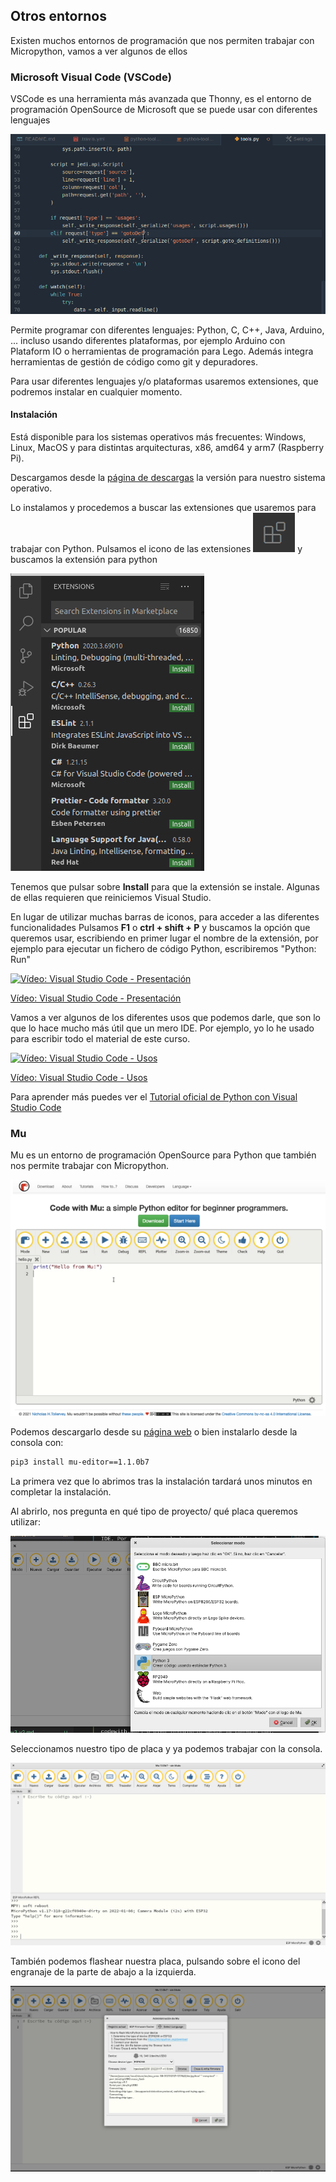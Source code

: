 ## Otros entornos

Existen muchos entornos de programación que nos permiten trabajar con Micropython, vamos a ver algunos de ellos

### Microsoft Visual Code (VSCode)

VSCode es una herramienta más avanzada que Thonny, es el entorno de programación OpenSource de Microsoft  que se puede usar con diferentes lenguajes

![](./images/vsPython.gif)

Permite programar con diferentes lenguajes: Python, C, C++, Java, Arduino, ... incluso usando diferentes plataformas, por ejemplo Arduino con Plataform IO o herramientas de programación para Lego. Además integra herramientas de gestión de código como git y depuradores.

Para usar diferentes lenguajes y/o plataformas usaremos extensiones, que podremos instalar en cualquier momento.

#### Instalación

Está disponible para los sistemas operativos más frecuentes: Windows, Linux, MacOS y para distintas arquitecturas, x86, amd64 y arm7 (Raspberry Pi).

Descargamos desde la [página de descargas](https://code.visualstudio.com/Download) la versión para nuestro sistema operativo.

Lo instalamos y procedemos a buscar las extensiones que usaremos para trabajar con Python. Pulsamos el icono de las extensiones ![](./images/IconoExtensionesVSCode.png) y buscamos la extensión para python

![](./images/vsExtensionPython.png) 

Tenemos que pulsar sobre **Install** para que la extensión se instale. Algunas de ellas requieren que reiniciemos Visual Studio.

En lugar de utilizar muchas barras de iconos, para acceder a las diferentes funcionalidades Pulsamos **F1** o **ctrl +  shift + P** y buscamos la opción que queremos usar, escribiendo en primer lugar el nombre de la extensión, por ejemplo para ejecutar un fichero de código Python, escribiremos "Python: Run"

[![Vídeo: Visual Studio Code - Presentación](https://img.youtube.com/vi/VvZNxjiTuAA/0.jpg)](https://drive.google.com/file/d/1V1PmhysDqDITMhg1Lbp_eK12Z4TJ-aGL/view?usp=sharing)

[Vídeo: Visual Studio Code - Presentación](https://drive.google.com/file/d/1V1PmhysDqDITMhg1Lbp_eK12Z4TJ-aGL/view?usp=sharing)

Vamos a ver algunos de los diferentes usos que podemos darle, que son lo que lo hace mucho más útil que un mero IDE. Por ejemplo, yo lo he usado para escribir todo el material de este curso.

[![Vídeo: Visual Studio Code - Usos](https://img.youtube.com/vi/AQWELQhRluo/0.jpg)](https://drive.google.com/file/d/1ugULmEZAnACfvo935x0PNsHOBHWlotkD/view?usp=sharing)

[Vídeo: Visual Studio Code - Usos](https://drive.google.com/file/d/1ugULmEZAnACfvo935x0PNsHOBHWlotkD/view?usp=sharing)

Para aprender más puedes ver el [Tutorial oficial de Python con Visual Studio Code](https://code.visualstudio.com/docs/python/python-tutorial)



### Mu

Mu es un entorno de programación OpenSource para Python que también nos permite trabajar con Micropython.

![](./images/circuitpython_WtCP_codewithdotmu_main_page.png)

Podemos descargarlo desde su [página web](https://codewith.mu/) o bien instalarlo desde la consola con:

```sh
pip3 install mu-editor==1.1.0b7
```

La primera vez que lo abrimos tras la instalación tardará unos minutos en completar la instalación.

Al abrirlo, nos pregunta en qué tipo de proyecto/ qué placa queremos utilizar:

![](./images/mu-editor.png)

Seleccionamos nuestro tipo de placa y ya podemos trabajar con la consola.

![](./images/mu-consola.png)


También podemos flashear nuestra placa, pulsando sobre el icono del engranaje de la parte de abajo a la izquierda.

![](./images/mu-flashear.png)


